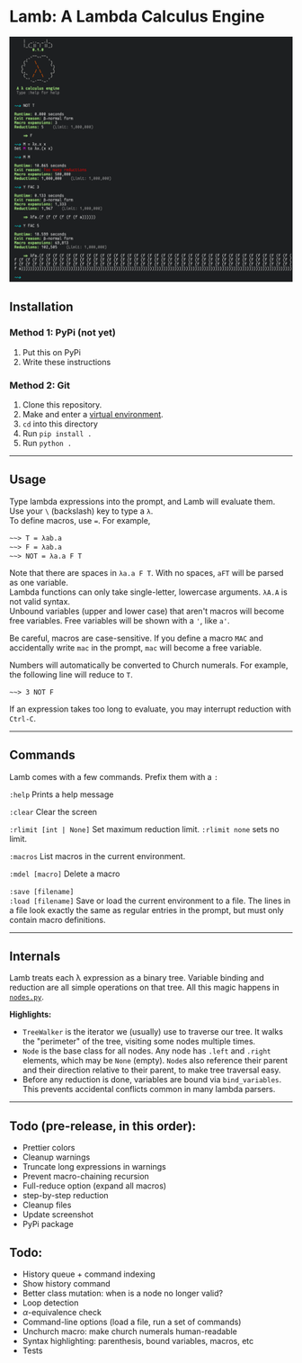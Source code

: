 # Lamb: A Lambda Calculus Engine

![Lamb screenshot](./misc/screenshot.png)

## Installation

### Method 1: PyPi (not yet)
1. Put this on PyPi
2. Write these instructions

### Method 2: Git
1. Clone this repository.
2. Make and enter a [virtual environment](https://docs.python.org/3/library/venv.html).
3. ``cd`` into this directory
4. Run ``pip install .``
5. Run ``python .``

-------------------------------------------------

## Usage

Type lambda expressions into the prompt, and Lamb will evaluate them. \
Use your `\` (backslash) key to type a `λ`. \
To define macros, use `=`. For example,
```
~~> T = λab.a
~~> F = λab.a
~~> NOT = λa.a F T
```

Note that there are spaces in `λa.a F T`. With no spaces, `aFT` will be parsed as one variable. \
Lambda functions can only take single-letter, lowercase arguments. `λA.A` is not valid syntax. \
Unbound variables (upper and lower case) that aren't macros will become free variables. Free variables will be shown with a `'`, like `a'`.

Be careful, macros are case-sensitive. If you define a macro `MAC` and accidentally write `mac` in the prompt, `mac` will become a free variable.

Numbers will automatically be converted to Church numerals. For example, the following line will reduce to `T`.
```
~~> 3 NOT F
```

If an expression takes too long to evaluate, you may interrupt reduction with `Ctrl-C`.

-------------------------------------------------

## Commands

Lamb comes with a few commands. Prefix them with a `:`

`:help` Prints a help message

`:clear` Clear the screen

`:rlimit [int | None]` Set maximum reduction limit. `:rlimit none` sets no limit.

`:macros` List macros in the current environment.

`:mdel [macro]` Delete a macro

`:save [filename]`\
`:load [filename]` Save or load the current environment to a file. The lines in a file look exactly the same as regular entries in the prompt, but must only contain macro definitions.

-------------------------------------------------

## Internals

Lamb treats each λ expression as a binary tree. Variable binding and reduction are all simple operations on that tree. All this magic happens in [`nodes.py`](./lamb/nodes.py).

**Highlights:**
 - `TreeWalker` is the iterator we (usually) use to traverse our tree. It walks the "perimeter" of the tree, visiting some nodes multiple times.
 - `Node` is the base class for all nodes. Any node has `.left` and `.right` elements, which may be `None` (empty). `Node`s also reference their parent and their direction relative to their parent, to make tree traversal easy.
 - Before any reduction is done, variables are bound via `bind_variables`. This prevents accidental conflicts common in many lambda parsers.

-------------------------------------------------


## Todo (pre-release, in this order):
 - Prettier colors
 - Cleanup warnings
 - Truncate long expressions in warnings
 - Prevent macro-chaining recursion
 - Full-reduce option (expand all macros)
 - step-by-step reduction
 - Cleanup files
 - Update screenshot
 - PyPi package


## Todo:
 - History queue + command indexing
 - Show history command
 - Better class mutation: when is a node no longer valid?
 - Loop detection
 - $\alpha$-equivalence check
 - Command-line options (load a file, run a set of commands)
 - Unchurch macro: make church numerals human-readable
 - Syntax highlighting: parenthesis, bound variables, macros, etc
 - Tests